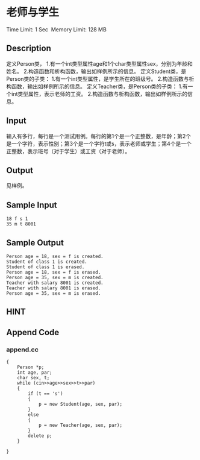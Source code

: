 # 老师与学生
Time Limit: 1 Sec  Memory Limit: 128 MB


## Description
定义Person类，
1.有一个int类型属性age和1个char类型属性sex，分别为年龄和姓名。
2.构造函数和析构函数，输出如样例所示的信息。
定义Student类，是Person类的子类：
1.有一个int类型属性，是学生所在的班级号。
2.构造函数与析构函数，输出如样例所示的信息。
定义Teacher类，是Person类的子类：
1.有一个int类型属性，表示老师的工资。
2.构造函数与析构函数，输出如样例所示的信息。



## Input
输入有多行，每行是一个测试用例。每行的第1个是一个正整数，是年龄；第2个是一个字符，表示性别；第3个是一个字符t或s，表示老师或学生；第4个是一个正整数，表示班号（对于学生）或工资（对于老师）。



## Output
见样例。


## Sample Input
```
18 f s 1
35 m t 8001

```
## Sample Output
```
Person age = 18, sex = f is created.
Student of class 1 is created.
Student of class 1 is erased.
Person age = 18, sex = f is erased.
Person age = 35, sex = m is created.
Teacher with salary 8001 is created.
Teacher with salary 8001 is erased.
Person age = 35, sex = m is erased.

```

## HINT


## Append Code
### append.cc
```cppint main()
{
    Person *p;
    int age, par;
    char sex, t;
    while (cin>>age>>sex>>t>>par)
    {
        if (t == 's')
        {
            p = new Student(age, sex, par);
        }
        else
        {
            p = new Teacher(age, sex, par);
        }
        delete p;
    }

}

```
